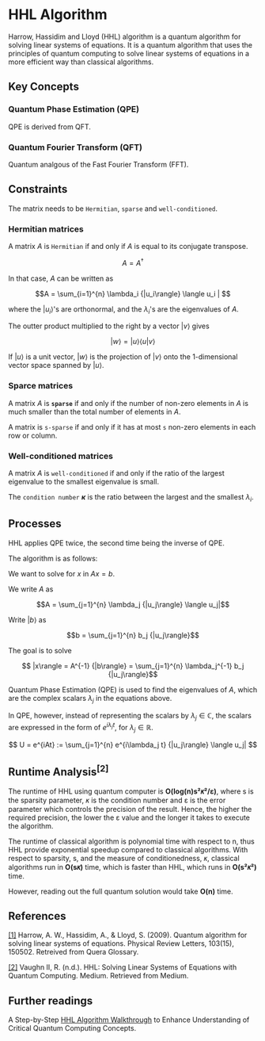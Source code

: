 # HHL Algorithm

Harrow, Hassidim and Lloyd (HHL) algorithm is a quantum algorithm for solving linear systems of equations. It is a quantum algorithm that uses the principles of quantum computing to solve linear systems of equations in a more efficient way than classical algorithms.

## Key Concepts

### Quantum Phase Estimation (QPE)

QPE is derived from QFT.

### Quantum Fourier Transform (QFT)

Quantum analgous of the Fast Fourier Transform (FFT).

## Constraints

The matrix needs to be `Hermitian`, `sparse` and `well-conditioned`.

### Hermitian matrices

A matrix $A$ is `Hermitian` if and only if $A$ is equal to its conjugate transpose.

$$A = A^\dagger$$

In that case, $A$ can be written as

$$A = \sum_{i=1}^{n} \lambda_i {|u_i\rangle} \langle u_i | $$

where the $|u_i\rangle$'s are orthonormal, and the $\lambda_i$'s are the eigenvalues of $A$.

The outter product multiplied to the right by a vector $|v\rangle$  gives

$$|w\rangle = {|u\rangle} \langle u | v\rangle$$

If $|u\rangle$ is a unit vector, $|w\rangle$ is the projection of $|v\rangle$ onto the 1-dimensional vector space spanned by $|u\rangle$.

### Sparce matrices

A matrix $A$ is **`sparse`** if and only if the number of non-zero elements in $A$ is much smaller than the total number of elements in $A$.

A matrix is `s-sparse` if and only if it has at most `s` non-zero elements in each row or column. 

### Well-conditioned matrices

A matrix $A$ is `well-conditioned` if and only if the ratio of the largest eigenvalue to the smallest eigenvalue is small.

The `condition number` **$\kappa$** is the ratio between the largest and the smallest $\lambda_i$. 

## Processes

HHL applies QPE twice, the second time being the inverse of QPE.

The algorithm is as follows:

We want to solve for $x$ in $Ax=b$. 

We write $A$ as 

$$A = \sum_{j=1}^{n} \lambda_j {|u_j\rangle} \langle u_j|$$

Write $|b\rangle$ as 

$$b = \sum_{j=1}^{n} b_j {|u_j\rangle}$$

The goal is to solve

$$ |x\rangle = A^{-1} {|b\rangle} = \sum_{j=1}^{n} \lambda_j^{-1} b_j {|u_j\rangle}$$


Quantum Phase Estimation (QPE) is used to find the eigenvalues of $A$, which are the complex scalars $\lambda_j$ in the equations above. 

In QPE, however, instead of representing the scalars by $\lambda_j \in \mathbb{C}$, 
the scalars are expressed in the form of $e^{i\lambda_j t}$, for $\lambda_j \in \mathbb{R}$.

$$
U = e^{iAt} := \sum_{j=1}^{n} e^{i\lambda_j t} {|u_j\rangle} \langle u_j|
$$


<!--
1. Initialize a quantum state $|\psi\rangle = \sum_{j=1}^{n} \alpha_j |j\rangle$.
2. Apply the QFT to $|\psi\rangle$ to obtain $|\psi'\rangle = \sum_{j=1}^{n} \alpha_j |j\rangle$.
3. Apply the matrix $A$ to $|\psi'\rangle$ to obtain $A|\psi'\rangle = \sum_{j=1}^{n} \lambda_j \alpha_j |j\rangle$.
-->



## Runtime Analysis<sup>[2]</sup>

The runtime of HHL using quantum computer is **O(log(n)s²𝜅²/ε)**, where s is the sparsity parameter, 𝜅 is the condition number and ε is the error parameter which controls the precision of the result. Hence, the higher the required precision, the lower the ε value and the longer it takes to execute the algorithm. 

The runtime of classical algorithm is polynomial time with respect to n, thus HHL provide exponential speedup compared to classical algorithms. With respect to sparsity, s, and the measure of conditionedness, 𝜅, classical algorithms run in **O(s𝜅)** time, which is faster than HHL, which runs in **O(s²𝜅²)** time. 

However, reading out the full quantum solution would take **O(n)** time. 

## References

[[1]](https://www.quera.com/glossary/hhl)
Harrow, A. W., Hassidim, A., & Lloyd, S. (2009). Quantum algorithm for solving linear systems of equations. Physical Review Letters, 103(15), 150502. Retreived from Quera Glossary.

[[2]](https://medium.com/mit-6-s089-intro-to-quantum-computing/hhl-solving-linear-systems-of-equations-with-quantum-computing-efb07eb32f74) 
Vaughn II, R. (n.d.). HHL: Solving Linear Systems of Equations with Quantum Computing. Medium. Retrieved from Medium.

## Further readings

A Step-by-Step [HHL Algorithm Walkthrough](https://arxiv.org/abs/2108.09004) to Enhance Understanding of Critical Quantum Computing Concepts. 



